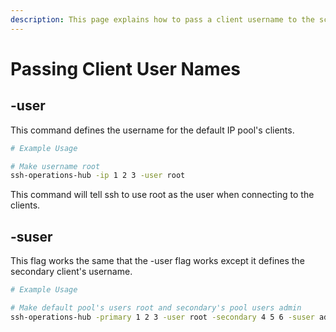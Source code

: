 ```yaml
---
description: This page explains how to pass a client username to the script.
---
```


# Passing Client User Names

## -user

This command defines the username for the default IP pool's clients.

```bash
# Example Usage

# Make username root
ssh-operations-hub -ip 1 2 3 -user root
```

This command will tell ssh to use root as the user when connecting to the clients.

## -suser

This flag works the same that the -user flag works except it defines the secondary client's username.

```bash
# Example Usage

# Make default pool's users root and secondary's pool users admin
ssh-operations-hub -primary 1 2 3 -user root -secondary 4 5 6 -suser admin
```



